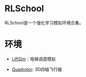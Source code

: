 # RLSchool

RLSchool是一个强化学习模拟环境合集。

# 环境

- [LiftSim][liftsim]：电梯调度模拟

[liftsim]: https://github.com/PaddlePaddle/RLSchool/tree/master/rlschool/liftsim

- [Quadrotor][quadrotor]: 3D四轴飞行器

[quadrotor]: https://github.com/PaddlePaddle/RLSchool/tree/master/rlschool/quadrotor
